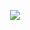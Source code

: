 <p align ="center">
  <img ="800" src="https://github.com/FilipeCastro008/Resolucoes---Beecrowd-Java-Python-/blob/main/Java/Bhaskara%20-%20Beecrowd/img/Captura%20de%20tela%202022-07-      05%20070014.png">
</p>
